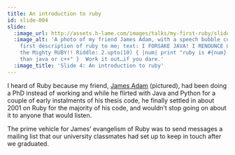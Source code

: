 ```yaml
---
title: An introduction to ruby
id: slide-004
slide:
  :image_url: http://assets.h-lame.com/images/talks/my-first-ruby/slides/004.jpg
  :image_alt: 'A photo of my friend James Adam, with a speech bubble containing his
    first description of ruby to me; text: I FORSAKE JAVA! I RENOUNCE C++! ALL HAIL
    the Mighty RUBY!! Riddle: 2.upto(10) { |num| print "ruby is #{num} times better
    than java or c++" }  Work it out…if you dare.'
  :image_title: 'Slide 4: An introduction to ruby'
---
```

I heard of Ruby because my friend, [James Adam](http://lazyatom.com/) (pictured), had been doing a PhD instead of working and while he flirted with Java and Python for a couple of early instalments of his thesis code, he finally settled in about 2001 on Ruby for the majority of his code, and wouldn’t stop going on about it to anyone that would listen.

The prime vehicle for James’ evangelism of Ruby was to send messages a mailing list that our university classmates had set up to keep in touch after we graduated.

